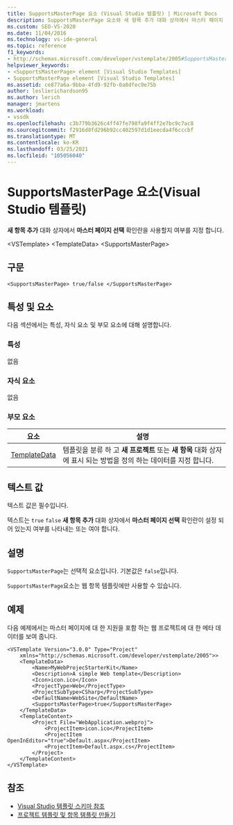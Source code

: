 ```yaml
---
title: SupportsMasterPage 요소 (Visual Studio 템플릿) | Microsoft Docs
description: SupportsMasterPage 요소와 새 항목 추가 대화 상자에서 마스터 페이지 선택 확인란이 설정 되어 있는지 여부를 지정 하는 방법에 대해 알아봅니다.
ms.custom: SEO-VS-2020
ms.date: 11/04/2016
ms.technology: vs-ide-general
ms.topic: reference
f1_keywords:
- http://schemas.microsoft.com/developer/vstemplate/2005#SupportsMasterPage
helpviewer_keywords:
- <SupportsMasterPage> element [Visual Studio Templates]
- SupportsMasterPage element [Visual Studio Templates]
ms.assetid: ce877a6a-9bba-4fd9-92fb-0a8dfec9e75b
author: leslierichardson95
ms.author: lerich
manager: jmartens
ms.workload:
- vssdk
ms.openlocfilehash: c3b779b3626c4ff47fe798fa9f4ff2e7bc9c7ac8
ms.sourcegitcommit: f2916d8fd296b92cc402597d1d1eecda4f6cccbf
ms.translationtype: MT
ms.contentlocale: ko-KR
ms.lasthandoff: 03/25/2021
ms.locfileid: "105056040"
---
```

# <a name="supportsmasterpage-element-visual-studio-templates"></a>SupportsMasterPage 요소(Visual Studio 템플릿)
**새 항목 추가** 대화 상자에서 **마스터 페이지 선택** 확인란을 사용할지 여부를 지정 합니다.

 \<VSTemplate> \<TemplateData>
 \<SupportsMasterPage>

## <a name="syntax"></a>구문

```
<SupportsMasterPage> true/false </SupportsMasterPage>
```

## <a name="attributes-and-elements"></a>특성 및 요소
 다음 섹션에서는 특성, 자식 요소 및 부모 요소에 대해 설명합니다.

### <a name="attributes"></a>특성
 없음

### <a name="child-elements"></a>자식 요소
 없음

### <a name="parent-elements"></a>부모 요소

|요소|설명|
|-------------|-----------------|
|[TemplateData](../extensibility/templatedata-element-visual-studio-templates.md)|템플릿을 분류 하 고 **새 프로젝트** 또는 **새 항목** 대화 상자에 표시 되는 방법을 정의 하는 데이터를 지정 합니다.|

## <a name="text-value"></a>텍스트 값
 텍스트 값은 필수입니다.

 텍스트는 `true` `false` **새 항목 추가** 대화 상자에서 **마스터 페이지 선택** 확인란이 설정 되어 있는지 여부를 나타내는 또는 여야 합니다.

## <a name="remarks"></a>설명
 `SupportsMasterPage`는 선택적 요소입니다. 기본값은 `false`입니다.

 `SupportsMasterPage`요소는 웹 항목 템플릿에만 사용할 수 있습니다.

## <a name="example"></a>예제
 다음 예제에서는 마스터 페이지에 대 한 지원을 포함 하는 웹 프로젝트에 대 한 메타 데이터를 보여 줍니다.

```
<VSTemplate Version="3.0.0" Type="Project"
    xmlns="http://schemas.microsoft.com/developer/vstemplate/2005">>
    <TemplateData>
        <Name>MyWebProjecStarterKit</Name>
        <Description>A simple Web template</Description>
        <Icon>icon.ico</Icon>
        <ProjectType>Web</ProjectType>
        <ProjectSubType>CSharp</ProjectSubType>
        <DefaultName>WebSite</DefaultName>
        <SupportsMasterPage>true</SupportsMasterPage>
    </TemplateData>
    <TemplateContent>
        <Project File="WebApplication.webproj">
            <ProjectItem>icon.ico</ProjectItem>
            <ProjectItem OpenInEditor="true">Default.aspx</ProjectItem>
            <ProjectItem>Default.aspx.cs</ProjectItem>
        </Project>
    </TemplateContent>
</VSTemplate>
```

## <a name="see-also"></a>참조
- [Visual Studio 템플릿 스키마 참조](../extensibility/visual-studio-template-schema-reference.md)
- [프로젝트 템플릿 및 항목 템플릿 만들기](../ide/creating-project-and-item-templates.md)
